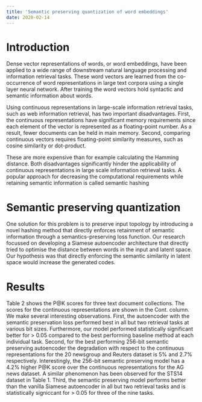 ```yaml
---
title: 'Semantic preserving quantization of word embeddings'
date: 2020-02-14
---
```


Introduction
======
Dense vector representations of words, or word embeddings, have been applied to a wide range of downstream natural language
processing and information retrieval tasks. These word vectors are learned from the co-occurrence of word representations 
in large text corpora using a single layer neural network. After training the word vectors hold syntactic and semantic information about words.

Using continuous representations in large-scale information retrieval tasks, such as web information retrieval, 
has two important disadvantages. First, the continuous representations have significant memory requirements since each
element of the vector is represented as a floating-point number. As a result, fewer documents can be held in main memory. 
Second, comparing continuous vectors requires floating-point similarity measures, such as cosine similarity or dot-product.

 These are more expensive than for example calculating the Hamming distance. Both disadvantages significantly hinder 
 the applicability of continuous representations in large scale information retrieval tasks. 
 A popular approach for decreasing the computational requirements while retaining semantic information is called semantic hashing

Semantic preserving quantization
======

One  solution for this problem is to preserve input topology by introducing a novel hashing method that directly enforces 
retainment of semantic information through a semantics-preserving loss function. Our research focussed on developing a 
Siamese autoencoder architecture that directly tried to optimise the distance between words in the input and latent
space. Our hypothesis was that directly enforcing the semantic similarity in latent space would increase the generated
codes. 



Results 
======

Table 2 shows the P@K scores for three text document collections. The scores for the continuous representations are 
shown in the Cont. column. We make several interesting observations. First, the autoencoder with the semantic preservation
 loss performed best in all but two retrieval tasks at various bit sizes. Furthermore, our model performed statistically 
 significant better for > 0.05 compared to the best performing baseline method at each individual task. Second, 
 for the best performing 256-bit semantic preserving autoencoder the degradation with respect to the continuous 
 representations for the 20 newsgroup and Reuters dataset is 5% and 2.7% respectively. Interestingly, the 256-bit
  semantic preserving model has a 4.2% higher P@K score over the continuous representations for the AG news dataset. 
  A similar phenomenon has been observed for the STS14 dataset in Table 1. Third, the semantic preserving model performs 
  better than the vanilla Siamese autoencoder in all but two retrieval tasks and is statistically signiccant for > 0.05 
  for three of the nine tasks.